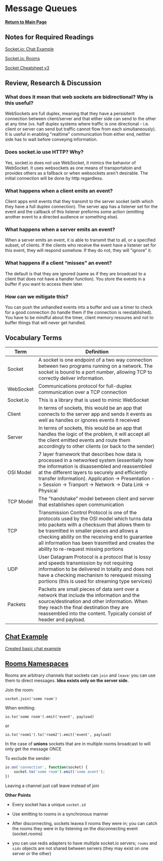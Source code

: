 # Message Queues

**[Return to Main Page](https://annethor.github.io/reading-notes/)**

## Notes for Required Readings

[Socket.io: Chat Example](#chat-example)

[Socket.io: Rooms](#rooms-namespaces)

[Socket Cheatsheet v3](#wikipedia-websocket)

## Review, Research & Discussion 

### What does it mean that web sockets are bidirectional? Why is this useful?

WebSockets are full duplex, meaning that they have a persisitent connection between client/server and that either side can send to the other at any time (vs. half duplex systems where traffic is one directional - i.e. client or server can send but traffic cannot flow from each simultaneously). It is useful in enabling "realtime" communication from either end, neither side has to wait before conveying information.

### Does socket.io use HTTP? Why?

Yes, socket.io does not use WebSocket, it mimics the behavior of WebSocket. It uses websockets as one means of transportatoin and provides others as a fallback or when websockets aren't desirable. The initial connection will be done by http regardless.

### What happens when a client emits an event?

Client apps emit events that they transmit to the server socket (with which they have a full duplex connection). The server app has a listener set for the event and the callback of this listener preforms some action (emitting another event to a directed audience or something else).

### What happens when a server emits an event?

When a server emits an event, it is able to transmit that to all, or a specified subset, of clients. If the clients who receive the event have a listener set for this event, they will respond somehow. If they do not, they will "ignore" it.

### What happens if a client “misses” an event?

The default is that they are ignored (same as if they are broadcast to a client that does not have a handler function). You store the events in a buffer if you want to access them later.

### How can we mitigate this?

You can push the unhandled events into a buffer and use a timer to check for a good connection (to handle them if the connection is reestablished). You have to be mindful about the timer, client memory resoures and not to buffer things that will never get handled.

## Vocabulary Terms 

Term | Definition
---- | ----------
Socket | A socket is one endpoint of a two way connection between two programs running on a network. The socket is bound to a port number, allowing TCP to correctly deliver information.
WebSocket | Communications protocol for full-duplex communication over a TCP connection
Socket.io | This is a library that is used to mimic WebSocket
Client | In terms of sockets, this would be an app that connects to the server app and sends it events as well as handles or ignores events it received
Server | In terms of sockets, this would be an app that handles the logic of the problem, it will accept all the client emitted events and route them accordingly to other clients (or back to the sender)
OSI Model | 7 layer framework that describes how data is processed in a networked system (essentially how the information is disassembled and reassembled at the different layers to securely and efficiently transfer information). Application -> Presentation -> Session -> Tranport -> Network -> Data Link -> Physical 
TCP Model | The "handshake" model between client and server that establishes open communication
TCP | Transmission Control Protocol is one of the protocols used by the OSI model which turns data into packets with a checksum that allows them to be trasmitted in smaller pieces and allows a checking ability on the receiving end to guarantee all information has been trasmitted and creates the ability to re-request missing portions
UDP | User Datagram Protocol is a protocol that is lossy and speeds transmission by not requiring information to be delivered in totality and does not have a checking mechanism to rerequest missing portions (this is used for streaming type services)
Packets | Packets are small pieces of data sent over a network that include the information and the source/destination and other information. When they reach the final destination they are reassembled into the content. Typically consist of header and payload.

## [Chat Example](https://socket.io/get-started/chat/)

[Created basic chat example](https://github.com/AnneThor/reading-notes/tree/main/realtime/chat-example)


## [Rooms Namespaces](https://socket.io/docs/v3/rooms/index.html)

Rooms are arbitrary channels that sockets can ```join``` and ```leave```: you can use them to direct messages. **Idea exists only on the server side.**

Join the room: 

```socket.join('some room')```

When emitting: 

```io.to('some room').emit('event', payload)```

or

```io.to('room1').to('room2').emit('event', payload)```

In the case of **unions** sockets that are in multiple rooms broadcast to will only get the message ONCE

To exclude the sender:

```JavaScript
io.on('connection', function(socket) {
    socket.to('some room').emit('some event');
})
```

Leaving a channel just call leave instead of join

**Other Points**

- Every socket has a unique ```socket.id```

- Use emitting to rooms in a synchronous manner

- After disconnecting, sockets leavea ll rooms they were in; you can catch the rooms they were in by listening on the disconnecting event (socket.rooms)

- you can use redis adapters to have multiple socket.io servers; ```rooms``` and ```sids``` objects are not shared between servers (they may exist on one server or the other)

